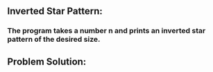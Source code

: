 ## Inverted Star Pattern:
### The program takes a number n and prints an inverted star pattern of the desired size.

## Problem Solution:
